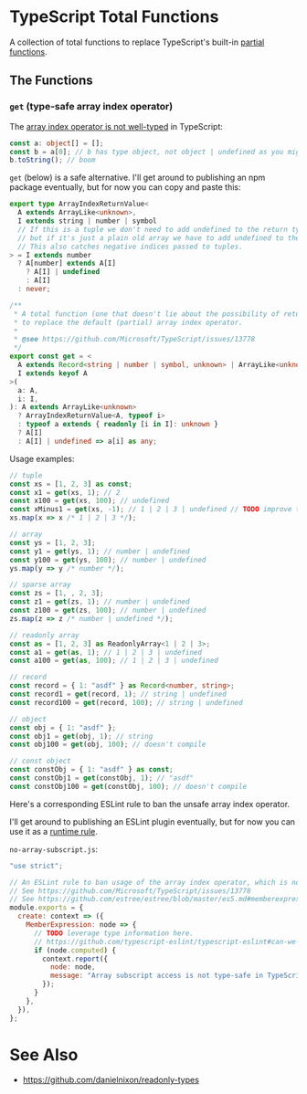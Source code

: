 # TypeScript Total Functions
A collection of total functions to replace TypeScript's built-in [partial functions](https://wiki.haskell.org/Partial_functions).

## The Functions

### `get` (type-safe array index operator)

The [array index operator is not well-typed](https://github.com/Microsoft/TypeScript/issues/13778) in TypeScript:

```typescript
const a: object[] = [];
const b = a[0]; // b has type object, not object | undefined as you might expect
b.toString(); // boom
```

`get` (below) is a safe alternative. I'll get around to publishing an npm package eventually, but for now you can copy and paste this:

```typescript
export type ArrayIndexReturnValue<
  A extends ArrayLike<unknown>,
  I extends string | number | symbol
  // If this is a tuple we don't need to add undefined to the return type,
  // but if it's just a plain old array we have to add undefined to the return type.
  // This also catches negative indices passed to tuples.
> = I extends number
  ? A[number] extends A[I]
    ? A[I] | undefined
    : A[I]
  : never;

/**
 * A total function (one that doesn't lie about the possibility of returning undefined)
 * to replace the default (partial) array index operator.
 *
 * @see https://github.com/Microsoft/TypeScript/issues/13778
 */
export const get = <
  A extends Record<string | number | symbol, unknown> | ArrayLike<unknown>,
  I extends keyof A
>(
  a: A,
  i: I,
): A extends ArrayLike<unknown>
  ? ArrayIndexReturnValue<A, typeof i>
  : typeof a extends { readonly [i in I]: unknown }
  ? A[I]
  : A[I] | undefined => a[i] as any;
```

Usage examples:

```typescript
// tuple
const xs = [1, 2, 3] as const;
const x1 = get(xs, 1); // 2
const x100 = get(xs, 100); // undefined
const xMinus1 = get(xs, -1); // 1 | 2 | 3 | undefined // TODO improve this
xs.map(x => x /* 1 | 2 | 3 */);

// array
const ys = [1, 2, 3];
const y1 = get(ys, 1); // number | undefined
const y100 = get(ys, 100); // number | undefined
ys.map(y => y /* number */);

// sparse array
const zs = [1, , 2, 3];
const z1 = get(zs, 1); // number | undefined
const z100 = get(zs, 100); // number | undefined
zs.map(z => z /* number | undefined */);

// readonly array
const as = [1, 2, 3] as ReadonlyArray<1 | 2 | 3>;
const a1 = get(as, 1); // 1 | 2 | 3 | undefined
const a100 = get(as, 100); // 1 | 2 | 3 | undefined

// record
const record = { 1: "asdf" } as Record<number, string>;
const record1 = get(record, 1); // string | undefined
const record100 = get(record, 100); // string | undefined

// object
const obj = { 1: "asdf" };
const obj1 = get(obj, 1); // string
const obj100 = get(obj, 100); // doesn't compile

// const object
const constObj = { 1: "asdf" } as const;
const constObj1 = get(constObj, 1); // "asdf"
const constObj100 = get(constObj, 100); // doesn't compile
```

Here's a corresponding ESLint rule to ban the unsafe array index operator.

I'll get around to publishing an ESLint plugin eventually, but for now you can use it as a [runtime rule](https://eslint.org/docs/developer-guide/working-with-rules#runtime-rules).

`no-array-subscript.js`:

```javascript
"use strict";

// An ESLint rule to ban usage of the array index operator, which is not well-typed in TypeScript.
// See https://github.com/Microsoft/TypeScript/issues/13778
// See https://github.com/estree/estree/blob/master/es5.md#memberexpression
module.exports = {
  create: context => ({
    MemberExpression: node => {
      // TODO leverage type information here.
      // https://github.com/typescript-eslint/typescript-eslint#can-we-write-rules-which-leverage-type-information
      if (node.computed) {
        context.report({
          node: node,
          message: "Array subscript access is not type-safe in TypeScript.",
        });
      }
    },
  }),
};
```

# See Also
* https://github.com/danielnixon/readonly-types
